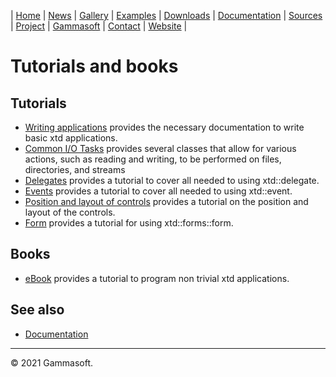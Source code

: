 | [Home](home.md) | [News](news.md) | [Gallery](gallery.md) | [Examples](examples.md) | [Downloads](downloads.md) | [Documentation](documentation.md) | [Sources](https://github.com/gammasoft71/xtd) | [Project](https://sourceforge.net/projects/xtdpro/) | [Gammasoft](gammasoft.md)  | [Contact](contact.md) | [Website](https://gammasoft71.wixsite.com/xtdpro) |

# Tutorials and books

## Tutorials

* [Writing applications](tutorial_writing_applications.md) provides the necessary documentation to write basic xtd applications.
* [Common I/O Tasks](tutorial_common_io_tasks.md) provides several classes that allow for various actions, such as reading and writing, to be performed on files, directories, and streams
* [Delegates](tutorial_delegates.md) provides a tutorial to cover all needed to using xtd::delegate.
* [Events](tutorial_events.md) provides a tutorial to cover all needed to using xtd::event.
* [Position and layout of controls](tutorial_position_and_layout_of_controls.md) provides a tutorial on the position and layout of the controls.
* [Form](tutorial_form.md) provides a tutorial for using xtd::forms::form.

## Books

* [eBook](tutorial_ebook.md) provides a tutorial to program non trivial xtd applications.

## See also

* [Documentation](documentation.md)

______________________________________________________________________________________________

© 2021 Gammasoft.
